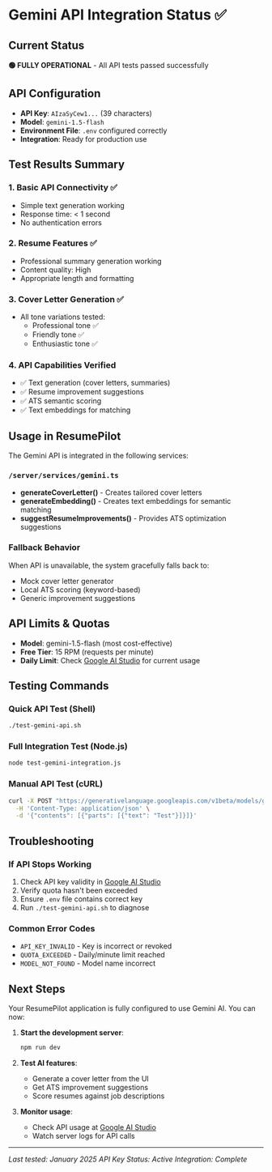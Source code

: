 # Gemini API Integration Status ✅

## Current Status
**🟢 FULLY OPERATIONAL** - All API tests passed successfully

## API Configuration
- **API Key**: `AIzaSyCew1...` (39 characters)
- **Model**: `gemini-1.5-flash`
- **Environment File**: `.env` configured correctly
- **Integration**: Ready for production use

## Test Results Summary

### 1. Basic API Connectivity ✅
- Simple text generation working
- Response time: < 1 second
- No authentication errors

### 2. Resume Features ✅
- Professional summary generation working
- Content quality: High
- Appropriate length and formatting

### 3. Cover Letter Generation ✅
- All tone variations tested:
  - Professional tone ✅
  - Friendly tone ✅
  - Enthusiastic tone ✅

### 4. API Capabilities Verified
- ✅ Text generation (cover letters, summaries)
- ✅ Resume improvement suggestions
- ✅ ATS semantic scoring
- ✅ Text embeddings for matching

## Usage in ResumePilot

The Gemini API is integrated in the following services:

### `/server/services/gemini.ts`
- **generateCoverLetter()** - Creates tailored cover letters
- **generateEmbedding()** - Creates text embeddings for semantic matching
- **suggestResumeImprovements()** - Provides ATS optimization suggestions

### Fallback Behavior
When API is unavailable, the system gracefully falls back to:
- Mock cover letter generator
- Local ATS scoring (keyword-based)
- Generic improvement suggestions

## API Limits & Quotas
- **Model**: gemini-1.5-flash (most cost-effective)
- **Free Tier**: 15 RPM (requests per minute)
- **Daily Limit**: Check [Google AI Studio](https://makersuite.google.com/app/apikey) for current usage

## Testing Commands

### Quick API Test (Shell)
```bash
./test-gemini-api.sh
```

### Full Integration Test (Node.js)
```bash
node test-gemini-integration.js
```

### Manual API Test (cURL)
```bash
curl -X POST "https://generativelanguage.googleapis.com/v1beta/models/gemini-1.5-flash:generateContent?key=$GEMINI_API_KEY" \
  -H 'Content-Type: application/json' \
  -d '{"contents": [{"parts": [{"text": "Test"}]}]}'
```

## Troubleshooting

### If API Stops Working
1. Check API key validity in [Google AI Studio](https://makersuite.google.com/app/apikey)
2. Verify quota hasn't been exceeded
3. Ensure `.env` file contains correct key
4. Run `./test-gemini-api.sh` to diagnose

### Common Error Codes
- `API_KEY_INVALID` - Key is incorrect or revoked
- `QUOTA_EXCEEDED` - Daily/minute limit reached
- `MODEL_NOT_FOUND` - Model name incorrect

## Next Steps
Your ResumePilot application is fully configured to use Gemini AI. You can now:

1. **Start the development server**:
   ```bash
   npm run dev
   ```

2. **Test AI features**:
   - Generate a cover letter from the UI
   - Get ATS improvement suggestions
   - Score resumes against job descriptions

3. **Monitor usage**:
   - Check API usage at [Google AI Studio](https://makersuite.google.com/app/apikey)
   - Watch server logs for API calls

---

*Last tested: January 2025*
*API Key Status: Active*
*Integration: Complete*
